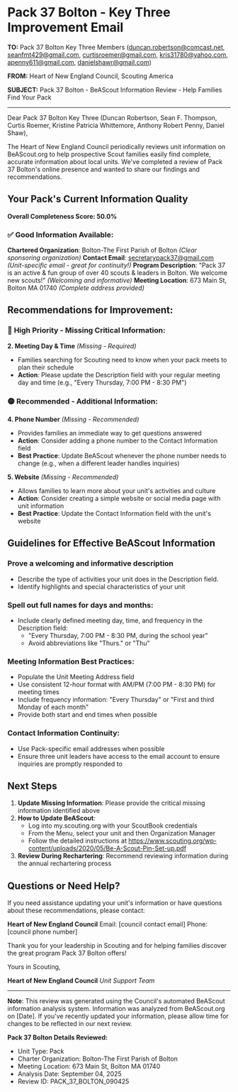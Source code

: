 # Pack 37 Bolton - Key Three Improvement Email

**TO:** Pack 37 Bolton Key Three Members (duncan.robertson@comcast.net, seanfmt429@gmail.com, curtisroemer@gmail.com, kris31780@yahoo.com, apenny611@gmail.com, danielshawr@gmail.com)

**FROM:** Heart of New England Council, Scouting America

**SUBJECT:** Pack 37 Bolton - BeAScout Information Review - Help Families Find Your Pack

---

Dear Pack 37 Bolton Key Three (Duncan Robertson, Sean F. Thompson, Curtis  Roemer, Kristine Patricia Whittemore, Anthony Robert Penny, Daniel  Shaw),

The Heart of New England Council periodically reviews unit information on BeAScout.org to help prospective Scout families easily find complete, accurate information about local units. We've completed a review of Pack 37 Bolton's online presence and wanted to share our findings and recommendations.

## Your Pack's Current Information Quality

**Overall Completeness Score: 50.0%**

### ✅ **Good Information Available:**
**Chartered Organization**: Bolton-The First Parish of Bolton *(Clear sponsoring organization)*
**Contact Email**: secretarypack37@gmail.com *(Unit-specific email - great for continuity!)*
**Program Description**: "Pack 37 is an active &amp; fun group of over 40 scouts &amp; leaders in Bolton. We welcome new scouts!" *(Welcoming and informative)*
**Meeting Location**: 673 Main St, Bolton MA 01740 *(Complete address provided)*

## Recommendations for Improvement:

### 🔴 **High Priority - Missing Critical Information:**

**2. Meeting Day & Time** *(Missing - Required)*
- Families searching for Scouting need to know when your pack meets to plan their schedule
- **Action**: Please update the Description field with your regular meeting day and time (e.g., "Every Thursday, 7:00 PM - 8:30 PM")

### 🟡 **Recommended - Additional Information:**

**4. Phone Number** *(Missing - Recommended)*
- Provides families an immediate way to get questions answered
- **Action**: Consider adding a phone number to the Contact Information field
- **Best Practice**: Update BeAScout whenever the phone number needs to change (e.g., when a different leader handles inquiries)

**5. Website** *(Missing - Recommended)*
- Allows families to learn more about your unit's activities and culture
- **Action**: Consider creating a simple website or social media page with unit information
- **Best Practice**: Update the Contact Information field with the unit's website

## Guidelines for Effective BeAScout Information

### **Prove a welcoming and informative description**
- Describe the type of activities your unit does in the Description field.
- Identify highlights and special characteristics of your unit

### **Spell out full names for days and months:**
- Include clearly defined meeting day, time, and frequency in the Description field:
  - "Every Thursday, 7:00 PM - 8:30 PM, during the school year"
  - Avoid abbreviations like "Thurs." or "Thu"

### **Meeting Information Best Practices:**
- Populate the Unit Meeting Address field
- Use consistent 12-hour format with AM/PM (7:00 PM - 8:30 PM) for meeting times
- Include frequency information: "Every Thursday" or "First and third Monday of each month"
- Provide both start and end times when possible

### **Contact Information Continuity:**
- Use Pack-specific email addresses when possible
- Ensure three unit leaders have access to the email account to ensure inquiries are promptly responded to

## Next Steps

1. **Update Missing Information**: Please provide the critical missing information identified above
2. **How to Update BeAScout**: 
   - Log into my.scouting.org with your ScoutBook credentials
   - From the Menu, select your unit and then Organization Manager
   - Follow the detailed instructions at
     https://www.scouting.org/wp-content/uploads/2020/05/Be-A-Scout-Pin-Set-up.pdf
3. **Review During Rechartering**: Recommend reviewing information during the annual rechartering process

## Questions or Need Help?

If you need assistance updating your unit's information or have questions about these recommendations, please contact:

**Heart of New England Council**
Email: [council contact email]
Phone: [council phone number]

Thank you for your leadership in Scouting and for helping families discover the great program Pack 37 Bolton offers!

Yours in Scouting,

**Heart of New England Council**
*Unit Support Team*

---

**Note**: This review was generated using the Council's automated BeAScout information analysis system. Information was analyzed from BeAScout.org on [Date]. If you've recently updated your information, please allow time for changes to be reflected in our next review.

**Pack 37 Bolton Details Reviewed:**
- Unit Type: Pack
- Charter Organization: Bolton-The First Parish of Bolton
- Meeting Location: 673 Main St, Bolton MA 01740
- Analysis Date: September 04, 2025
- Review ID: PACK_37_BOLTON_090425